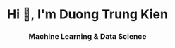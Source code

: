 <h1 align="center">Hi 👋, I'm Duong Trung Kien</h1>
<h3 align="center">Machine Learning & Data Science</h3>

